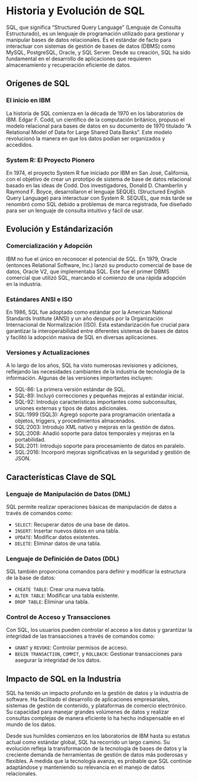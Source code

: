 # Historia y Evolución de SQL

SQL, que significa “Structured Query Language” (Lenguaje de Consulta Estructurado), es un lenguaje de programación utilizado para gestionar y manipular bases de datos relacionales. Es el estándar de facto para interactuar con sistemas de gestión de bases de datos (DBMS) como MySQL, PostgreSQL, Oracle, y SQL Server. Desde su creación, SQL ha sido fundamental en el desarrollo de aplicaciones que requieren almacenamiento y recuperación eficiente de datos.

## Orígenes de SQL

### El inicio en IBM

La historia de SQL comienza en la década de 1970 en los laboratorios de IBM. Edgar F. Codd, un científico de la computación británico, propuso el modelo relacional para bases de datos en su documento de 1970 titulado “A Relational Model of Data for Large Shared Data Banks”. Este modelo revolucionó la manera en que los datos podían ser organizados y accedidos.

### System R: El Proyecto Pionero

En 1974, el proyecto System R fue iniciado por IBM en San José, California, con el objetivo de crear un prototipo de sistema de base de datos relacional basado en las ideas de Codd. Dos investigadores, Donald D. Chamberlin y Raymond F. Boyce, desarrollaron el lenguaje SEQUEL (Structured English Query Language) para interactuar con System R. SEQUEL, que más tarde se renombró como SQL debido a problemas de marca registrada, fue diseñado para ser un lenguaje de consulta intuitivo y fácil de usar.

## Evolución y Estándarización

### Comercialización y Adopción

IBM no fue el único en reconocer el potencial de SQL. En 1979, Oracle (entonces Relational Software, Inc.) lanzó su producto comercial de base de datos, Oracle V2, que implementaba SQL. Este fue el primer DBMS comercial que utilizó SQL, marcando el comienzo de una rápida adopción en la industria.

### Estándares ANSI e ISO

En 1986, SQL fue adoptado como estándar por la American National Standards Institute (ANSI) y un año después por la Organización Internacional de Normalización (ISO). Esta estandarización fue crucial para garantizar la interoperabilidad entre diferentes sistemas de bases de datos y facilitó la adopción masiva de SQL en diversas aplicaciones.

### Versiones y Actualizaciones

A lo largo de los años, SQL ha visto numerosas revisiones y adiciones, reflejando las necesidades cambiantes de la industria de tecnología de la información. Algunas de las versiones importantes incluyen:

* SQL-86: La primera versión estándar de SQL.
* SQL-89: Incluyó correcciones y pequeñas mejoras al estándar inicial.
* SQL-92: Introdujo características importantes como subconsultas, uniones externas y tipos de datos adicionales.
* SQL:1999 (SQL3): Agregó soporte para programación orientada a objetos, triggers, y procedimientos almacenados.
* SQL:2003: Introdujo XML nativo y mejoras en la gestión de datos.
* SQL:2008: Añadió soporte para datos temporales y mejoras en la portabilidad.
* SQL:2011: Introdujo soporte para procesamiento de datos en paralelo.
* SQL:2016: Incorporó mejoras significativas en la seguridad y gestión de JSON.

## Características Clave de SQL

### Lenguaje de Manipulación de Datos (DML)

SQL permite realizar operaciones básicas de manipulación de datos a través de comandos como:

* `SELECT`: Recuperar datos de una base de datos.
* `INSERT`: Insertar nuevos datos en una tabla.
* `UPDATE`: Modificar datos existentes.
* `DELETE`: Eliminar datos de una tabla.

### Lenguaje de Definición de Datos (DDL)

SQL también proporciona comandos para definir y modificar la estructura de la base de datos:

* `CREATE TABLE`: Crear una nueva tabla.
* `ALTER TABLE`: Modificar una tabla existente.
* `DROP TABLE`: Eliminar una tabla.

### Control de Acceso y Transacciones

Con SQL, los usuarios pueden controlar el acceso a los datos y garantizar la integridad de las transacciones a través de comandos como:

* `GRANT` y `REVOKE`: Controlar permisos de acceso.
* `BEGIN TRANSACTION`, `COMMIT`, y `ROLLBACK`: Gestionar transacciones para asegurar la integridad de los datos.

## Impacto de SQL en la Industria

SQL ha tenido un impacto profundo en la gestión de datos y la industria de software. Ha facilitado el desarrollo de aplicaciones empresariales, sistemas de gestión de contenido, y plataformas de comercio electrónico. Su capacidad para manejar grandes volúmenes de datos y realizar consultas complejas de manera eficiente lo ha hecho indispensable en el mundo de los datos.

Desde sus humildes comienzos en los laboratorios de IBM hasta su estatus actual como estándar global, SQL ha recorrido un largo camino. Su evolución refleja la transformación de la tecnología de bases de datos y la creciente demanda de herramientas de gestión de datos más poderosas y flexibles. A medida que la tecnología avanza, es probable que SQL continúe adaptándose y manteniendo su relevancia en el manejo de datos relacionales.